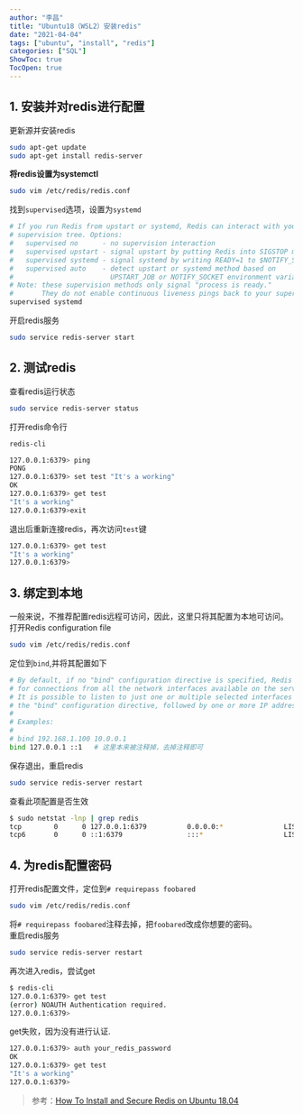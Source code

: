 ```yaml
---
author: "李昌"
title: "Ubuntu18（WSL2）安装redis"
date: "2021-04-04"
tags: ["ubuntu", "install", "redis"]
categories: ["SQL"]
ShowToc: true
TocOpen: true
---
```


## 1. 安装并对redis进行配置
更新源并安装redis
```bash
sudo apt-get update
sudo apt-get install redis-server
```

**将redis设置为systemctl**  
```bash
sudo vim /etc/redis/redis.conf
```
找到`supervised`选项，设置为`systemd`
```bash
# If you run Redis from upstart or systemd, Redis can interact with your
# supervision tree. Options:
#   supervised no      - no supervision interaction
#   supervised upstart - signal upstart by putting Redis into SIGSTOP mode
#   supervised systemd - signal systemd by writing READY=1 to $NOTIFY_SOCKET
#   supervised auto    - detect upstart or systemd method based on
#                        UPSTART_JOB or NOTIFY_SOCKET environment variables
# Note: these supervision methods only signal "process is ready."
#       They do not enable continuous liveness pings back to your supervisor.
supervised systemd
```
开启redis服务  
```bash
sudo service redis-server start
```

## 2. 测试redis
查看redis运行状态
```bash
sudo service redis-server status
```

打开redis命令行
```bash
redis-cli
```

```bash
127.0.0.1:6379> ping
PONG
127.0.0.1:6379> set test "It's a working"
OK
127.0.0.1:6379> get test
"It's a working"
127.0.0.1:6379>exit
```
退出后重新连接redis，再次访问`test`键
```bash
127.0.0.1:6379> get test
"It's a working"
127.0.0.1:6379>
```

## 3. 绑定到本地
一般来说，不推荐配置redis远程可访问，因此，这里只将其配置为本地可访问。   
打开Redis configuration file 
```bash
sudo vim /etc/redis/redis.conf
```
定位到`bind`,并将其配置如下
```bash
# By default, if no "bind" configuration directive is specified, Redis listens
# for connections from all the network interfaces available on the server.
# It is possible to listen to just one or multiple selected interfaces using
# the "bind" configuration directive, followed by one or more IP addresses.
#
# Examples:
#
# bind 192.168.1.100 10.0.0.1
bind 127.0.0.1 ::1   # 这里本来被注释掉，去掉注释即可
```
保存退出，重启redis
```bash
sudo service redis-server restart
```
查看此项配置是否生效
```bash
$ sudo netstat -lnp | grep redis
tcp        0      0 127.0.0.1:6379          0.0.0.0:*               LISTEN      2086/redis-server 1
tcp6       0      0 ::1:6379                :::*                    LISTEN      2086/redis-server 1
```

## 4. 为redis配置密码
打开redis配置文件，定位到`# requirepass foobared`
```bash
sudo vim /etc/redis/redis.conf
```
将`# requirepass foobared`注释去掉，把`foobared`改成你想要的密码。  
重启redis服务
```bash
sudo service redis-server restart
```
再次进入redis，尝试get
```bash
$ redis-cli
127.0.0.1:6379> get test
(error) NOAUTH Authentication required.
127.0.0.1:6379>
```
get失败，因为没有进行认证.
```bash
127.0.0.1:6379> auth your_redis_password
OK
127.0.0.1:6379> get test
"It's a working"
127.0.0.1:6379>
```


> 参考：[How To Install and Secure Redis on Ubuntu 18.04](https://www.digitalocean.com/community/tutorials/how-to-install-and-secure-redis-on-ubuntu-18-04)

